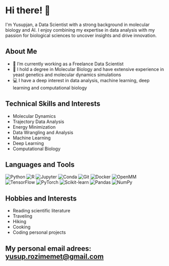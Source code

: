 # Hi there! 👋

I'm Yusupjan, a Data Scientist with a strong background in molecular biology and AI. I enjoy combining my expertise in data analysis with my passion for biological sciences to uncover insights and drive innovation.

## About Me
- 🌱 I’m currently working as a Freelance Data Scientist
- 🧬 I hold a degree in Molecular Biology and have extensive experience in yeast genetics and molecular dynamics simulations
- 💻 I have a deep interest in data analysis, machine learning, deep learning and computational biology

## Technical Skills and Interests
- Molecular Dynamics
- Trajectory Data Analysis
- Energy Minimization
- Data Wrangling and Analysis
- Machine Learning
- Deep Learning
- Computational Biology

## Languages and Tools
![Python](https://img.shields.io/badge/-Python-333333?style=flat&logo=python)
![R](https://img.shields.io/badge/-R-333333?style=flat&logo=r)
![Jupyter](https://img.shields.io/badge/-Jupyter-333333?style=flat&logo=jupyter)
![Conda](https://img.shields.io/badge/-Conda-333333?style=flat&logo=anaconda)
![Git](https://img.shields.io/badge/-Git-333333?style=flat&logo=git)
![Docker](https://img.shields.io/badge/-Docker-333333?style=flat&logo=docker)
![OpenMM](https://img.shields.io/badge/-OpenMM-333333?style=flat&logo=openmm)
![TensorFlow](https://img.shields.io/badge/-TensorFlow-333333?style=flat&logo=tensorflow)
![PyTorch](https://img.shields.io/badge/-PyTorch-333333?style=flat&logo=pytorch)
![Scikit-learn](https://img.shields.io/badge/-Scikit--learn-333333?style=flat&logo=scikit-learn)
![Pandas](https://img.shields.io/badge/-Pandas-333333?style=flat&logo=pandas)
![NumPy](https://img.shields.io/badge/-NumPy-333333?style=flat&logo=numpy)

## Hobbies and Interests
- Reading scientific literature
- Traveling
- Hiking
- Cooking
- Coding personal projects

## My personal email adrees: yusup.rozimemet@gmail.com


